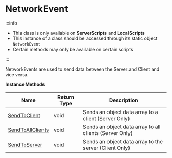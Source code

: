 # NetworkEvent

:::info

+ This class is only available on **ServerScripts** and **LocalScripts**
+ This instance of a class should be accessed through its static object `NetworkEvent`
+ Certain methods may only be available on certain scripts

:::

NetworkEvents are used to send data between the Server and Client and vice versa.

**Instance Methods**

Name | Return Type | Description
--- | --- | ---
[SendToClient](sendtoclient.md) | void | Sends an object data array to a client (Server Only)
[SendToAllClients](sendtoallclients.md) | void | Sends an object data array to all clients (Server Only)
[SendToServer](./../handlers/network/sendtoserver.md) | void | Sends an object data array to the server (Client Only)